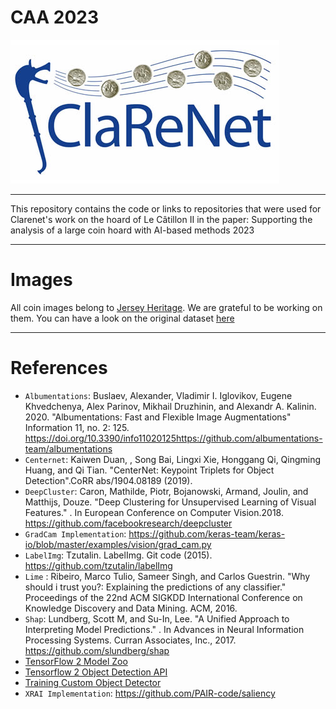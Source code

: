 # CAA 2023 
![ClaReNet](clarenet_logo.jpg)


----

This repository contains the code or links to repositories that were used for Clarenet's work on the hoard of Le Câtillon II in the paper: Supporting the analysis of a large coin hoard with AI-based methods 2023

----

# Images

All coin images belong to [Jersey Heritage](https://www.jerseyheritage.org/). We are grateful to be working on them.
You can have a look on the original dataset [here](https://catalogue.jerseyheritage.org/collection-search/?filters[0][field]=tab.keyword&filters[0][term]=Archaeology&filters[0][bool]=must&filters[1][field]=object_number&filters[1][term]=STATES/CATII&filters[1][bool]=must&filters[1][type]=match)

----
# References
- `Albumentations`: Buslaev, Alexander, Vladimir I. Iglovikov, Eugene Khvedchenya, Alex Parinov, Mikhail Druzhinin, and Alexandr A. Kalinin. 2020. "Albumentations: Fast and Flexible Image Augmentations" Information 11, no. 2: 125. https://doi.org/10.3390/info11020125https://github.com/albumentations-team/albumentations
- `Centernet`: Kaiwen Duan, , Song Bai, Lingxi Xie, Honggang Qi, Qingming Huang, and Qi Tian. "CenterNet: Keypoint Triplets for Object Detection".CoRR abs/1904.08189 (2019).
- `DeepCluster`: Caron, Mathilde, Piotr, Bojanowski, Armand, Joulin, and Matthĳs, Douze. "Deep Clustering for Unsupervised Learning of Visual Features." . In European Conference on Computer Vision.2018.
https://github.com/facebookresearch/deepcluster
- `GradCam Implementation`: https://github.com/keras-team/keras-io/blob/master/examples/vision/grad_cam.py
- `LabelImg`: Tzutalin. LabelImg. Git code (2015). https://github.com/tzutalin/labelImg
- `Lime` : Ribeiro, Marco Tulio, Sameer Singh, and Carlos Guestrin. "Why should i trust you?: Explaining the predictions of any classifier." Proceedings of the 22nd ACM SIGKDD International Conference on Knowledge Discovery and Data Mining. ACM, 2016.
- `Shap`: Lundberg, Scott M, and Su-In, Lee. "A Unified Approach to Interpreting Model Predictions." . In Advances in Neural Information Processing Systems. Curran Associates, Inc., 2017. https://github.com/slundberg/shap
- [TensorFlow 2 Model Zoo](https://github.com/tensorflow/models/blob/master/research/object_detection/g3doc/tf2_detection_zoo.md)
- [Tensorflow 2 Object Detection API](https://github.com/tensorflow/models/blob/master/research/object_detection/g3doc/tf2.md)
- [Training Custom Object Detector](https://tensorflow-object-detection-api-tutorial.readthedocs.io/en/latest/training.html)
- `XRAI Implementation`: https://github.com/PAIR-code/saliency
